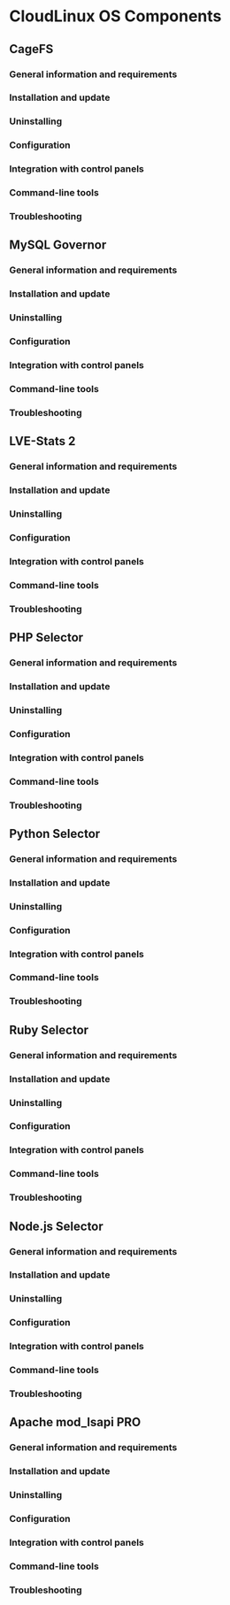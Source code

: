#  CloudLinux OS Components


## CageFS
### General information and requirements
### Installation and update
### Uninstalling
### Configuration
### Integration with control panels
### Command-line tools
### Troubleshooting
## MySQL Governor
### General information and requirements
### Installation and update
### Uninstalling
### Configuration
### Integration with control panels
### Command-line tools
### Troubleshooting
## LVE-Stats 2
### General information and requirements
### Installation and update
### Uninstalling
### Configuration
### Integration with control panels
### Command-line tools
### Troubleshooting
## PHP Selector
### General information and requirements
### Installation and update
### Uninstalling
### Configuration
### Integration with control panels
### Command-line tools
### Troubleshooting
## Python Selector
### General information and requirements
### Installation and update
### Uninstalling
### Configuration
### Integration with control panels
### Command-line tools
### Troubleshooting
## Ruby Selector
### General information and requirements
### Installation and update
### Uninstalling
### Configuration
### Integration with control panels
### Command-line tools
### Troubleshooting
## Node.js Selector
### General information and requirements
### Installation and update
### Uninstalling
### Configuration
### Integration with control panels
### Command-line tools
### Troubleshooting
## Apache mod_lsapi PRO
### General information and requirements
### Installation and update
### Uninstalling
### Configuration
### Integration with control panels
### Command-line tools
### Troubleshooting